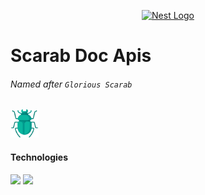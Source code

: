 <p align="center">
  <a href="http://nestjs.com/" target="blank"><img src="https://nestjs.com/img/logo_text.svg" width="320" alt="Nest Logo" /></a>
</p>

# Scarab Doc Apis
###### Named after `Glorious Scarab`

<img src="./public/scarab.png" width="45" />

#### Technologies
<img src="https://img.shields.io/badge/Socket.io-010101?&style=for-the-badge&logo=Socket.io&logoColor=red">
<img src="https://img.shields.io/badge/redis-%23DD0031.svg?&style=for-the-badge&logo=redis&logoColor=white">
